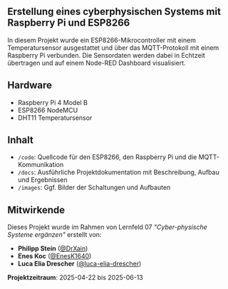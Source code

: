 ## Erstellung eines cyberphysischen Systems mit Raspberry Pi und ESP8266

In diesem Projekt wurde ein ESP8266-Mikrocontroller mit einem Temperatursensor ausgestattet und über das MQTT-Protokoll mit einem Raspberry Pi verbunden. Die Sensordaten werden dabei in Echtzeit übertragen und auf einem Node-RED Dashboard visualisiert. 

## Hardware

- Raspberry Pi 4 Model B 
- ESP8266 NodeMCU
- DHT11 Temperatursensor

## Inhalt 

- `/code`: Quellcode für den ESP8266, den Raspberry Pi und die MQTT-Kommunikation  
- `/docs`: Ausführliche Projektdokumentation mit Beschreibung, Aufbau und Ergebnissen  
- `/images`: Ggf. Bilder der Schaltungen und Aufbauten 

## Mitwirkende

Dieses Projekt wurde im Rahmen von Lernfeld 07 _"Cyber-physische Systeme ergänzen"_ erstellt von:

- **Philipp Stein** ([@DrXain](https://github.com/DrXain))
- **Enes Koc** ([@EnesK1640](https://github.com/EnesK1640))
- **Luca Elia Drescher** ([@luca-elia-drescher](https://github.com/luca-elia-drescher))

**Projektzeitraum**: 2025-04-22 bis 2025-06-13  

